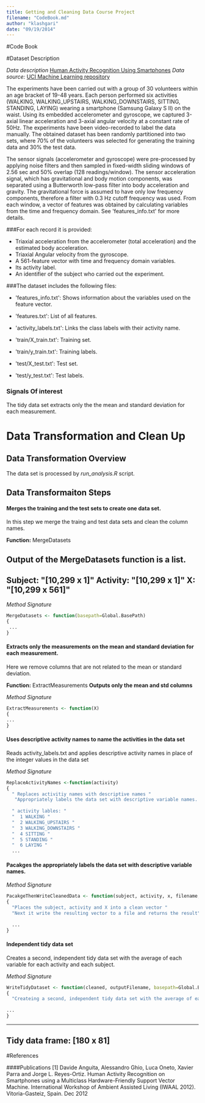 ```yaml
---
title: Getting and Cleaning Data Course Project
filename: "CodeBook.md"
author: "klashgari"
date: "09/19/2014"
---
```


#Code Book


#Dataset Description

*Data description* [Human Activity Recognition Using Smartphones](http://archive.ics.uci.edu/ml/datasets/Human+Activity+Recognition+Using+Smartphones )
*Data source:* [UCI Machine Learning repository](https://d396qusza40orc.cloudfront.net/getdata%2Fprojectfiles%2FUCI%20HAR%20Dataset.zip )


The experiments have been carried out with a group of 30 volunteers within an age bracket of 19-48 years. Each person performed six activities (WALKING, WALKING_UPSTAIRS, WALKING_DOWNSTAIRS, SITTING, STANDING, LAYING) wearing a smartphone (Samsung Galaxy S II) on the waist. Using its embedded accelerometer and gyroscope, we captured 3-axial linear acceleration and 3-axial angular velocity at a constant rate of 50Hz. The experiments have been video-recorded to label the data manually. The obtained dataset has been randomly partitioned into two sets, where 70% of the volunteers was selected for generating the training data and 30% the test data. 

The sensor signals (accelerometer and gyroscope) were pre-processed by applying noise filters and then sampled in fixed-width sliding windows of 2.56 sec and 50% overlap (128 readings/window). The sensor acceleration signal, which has gravitational and body motion components, was separated using a Butterworth low-pass filter into body acceleration and gravity. The gravitational force is assumed to have only low frequency components, therefore a filter with 0.3 Hz cutoff frequency was used. From each window, a vector of features was obtained by calculating variables from the time and frequency domain. See 'features_info.txt' for more details. 

###For each record it is provided:

- Triaxial acceleration from the accelerometer (total acceleration) and the estimated body acceleration.
- Triaxial Angular velocity from the gyroscope. 
- A 561-feature vector with time and frequency domain variables. 
- Its activity label. 
- An identifier of the subject who carried out the experiment.


###The dataset includes the following files:

- 'features_info.txt': Shows information about the variables used on the feature vector.

- 'features.txt': List of all features.

- 'activity_labels.txt': Links the class labels with their activity name.

- 'train/X_train.txt': Training set.

- 'train/y_train.txt': Training labels.

- 'test/X_test.txt': Test set.

- 'test/y_test.txt': Test labels.



### Signals Of interest 
The tidy data set extracts only the the mean and standard deviation for each measurement.


# Data Transformation and Clean Up

## Data Transformation Overview
The data set is processed by *run_analysis.R* script.
  

## Data Transformaiton Steps

#### Merges the training and the test sets to create one data set.

In this step we merge the traing and test data sets and clean the column names.

**Function:** MergeDatasets

**Output of the MergeDatasets function is a list**.
---
Subject: "[10,299 x 1]"
Activity: "[10,299 x 1]"
X: "[10,299 x 561]"
---

*Method Signature*
```r
MergeDatasets <- function(basepath=Global.BasePath)
{
 ...
}
```

#### Extracts only the measurements on the mean and standard deviation for each measurement. 

Here we remove columns that are not related to the mean or standard deviation.

**Function:** ExtractMeasurements
**Outputs only the mean and std columns**

*Method Signature* 
```r
ExtractMeasurements <- function(X)
{
...
}
```

#### Uses descriptive activity names to name the activities in the data set
Reads activity_labels.txt and applies descriptive activity names in place of the integer values in the data set

*Method Signature* 
```r
ReplaceActivityNames <-function(activity)
{
  " Replaces activitiy names with descriptive names "
   "Appropriately labels the data set with descriptive variable names. "
   
  " activity lables: "
  "  1 WALKING "
  "  2 WALKING_UPSTAIRS "
  "  3 WALKING_DOWNSTAIRS "
  "  4 SITTING "
  "  5 STANDING "
  "  6 LAYING "
  ...
```

#### Pacakges the appropriately labels the data set with descriptive variable names. 


*Method Signature* 
```r
PacakgeThenWriteCleanedData <- function(subject, activity, x, filename, basepath=Global.BasePath)
{
  "Places the subject, activity and X into a clean vector "
  "Next it write the resulting vector to a file and returns the result"  
  
  ...
}
```

#### Independent tidy data set

Creates a second, independent tidy data set with the average of each variable for each activity and each subject.


*Method Signature* 
```r
WriteTidyDataset <- function(cleaned, outputFilename, basepath=Global.BasePath)
{
  "Createing a second, independent tidy data set with the average of each variable for each activity and each subject."
  
...
}
```

---
Tidy data frame: [180 x 81]
---








#References 

####Publications
[1] Davide Anguita, Alessandro Ghio, Luca Oneto, Xavier Parra and Jorge L. Reyes-Ortiz. Human Activity Recognition on Smartphones using a Multiclass Hardware-Friendly Support Vector Machine. International Workshop of Ambient Assisted Living (IWAAL 2012). Vitoria-Gasteiz, Spain. Dec 2012